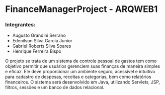 # FinanceManagerProject - ARQWEB1

### Integrantes:
- Augusto Grandini Serrano
- Edenilson Silva Garcia Junior
- Gabriel Roberts Silva Soares
- Henrique Ferreira Bispo

O projeto se trata de um sistema de controle pessoal de gastos tem como objetivo permitir que usuários gerenciem suas finanças de maneira simples e eficaz. Ele deve proporcionar um ambiente seguro, acessível e intuitivo para cadastro de despesas, receitas e categorias, bem como relatórios financeiros. O sistema será desenvolvido em Java, utilizando Servlets, JSP, filtros, sessões e um banco de dados relacional.
